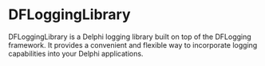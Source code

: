 # DFLoggingLibrary
DFLoggingLibrary is a Delphi logging library built on top of the DFLogging framework. It provides a convenient and flexible way to incorporate logging capabilities into your Delphi applications.
